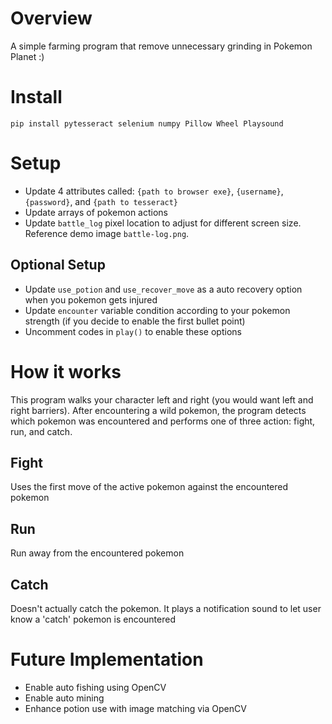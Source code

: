 # Overview

A simple farming program that remove unnecessary grinding in Pokemon Planet :)

# Install

`pip install pytesseract selenium numpy Pillow Wheel Playsound`

# Setup

* Update 4 attributes called: `{path to browser exe}`, `{username}`, `{password}`, and `{path to tesseract}`
* Update arrays of pokemon actions
* Update `battle_log` pixel location to adjust for different screen size. Reference demo image `battle-log.png`.

## Optional Setup
* Update `use_potion` and `use_recover_move` as a auto recovery option when you pokemon gets injured
* Update `encounter` variable condition according to your pokemon strength (if you decide to enable the first bullet point)
* Uncomment codes in `play()` to enable these options

# How it works

This program walks your character left and right (you would want left and right barriers). After encountering a wild pokemon, the program detects which pokemon was encountered and performs one of three action: fight, run, and catch. 

## Fight

Uses the first move of the active pokemon against the encountered pokemon

## Run

Run away from the encountered pokemon

## Catch

Doesn't actually catch the pokemon. It plays a notification sound to let user know a 'catch' pokemon is encountered


# Future Implementation
* Enable auto fishing using OpenCV
* Enable auto mining
* Enhance potion use with image matching via OpenCV